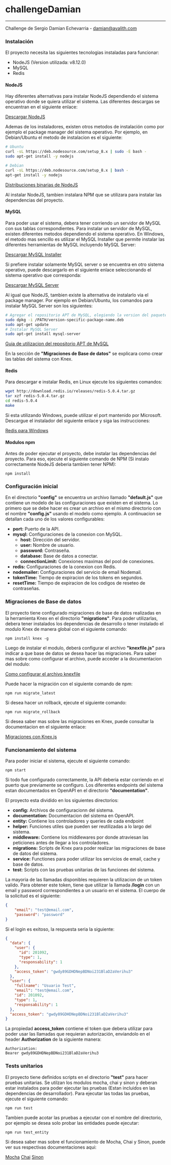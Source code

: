 # challengeDamian
---

Challenge de Sergio Damian Echevarria - damian@avalith.com

### Instalación

El proyecto necesita las siguientes tecnologias instaladas para funcionar:

* NodeJS (Version utilizada: v8.12.0)
* MySQL
* Redis

#### NodeJS

Hay diferentes alternativas para instalar NodeJS dependiendo el sistema operativo donde se quiera utilizar el sistema. Las diferentes descargas se encuentran en el siguiente enlace:

[Descargar NodeJS](https://nodejs.org/en/download/)

Ademas de los instaladores, existen otros metodos de instalación como por ejemplo el package manager del sistema operativo. Por ejemplo, en Debian/Ubuntu el metodo de instalacion es el siguiente:

```sh
# Ubuntu
curl -sL https://deb.nodesource.com/setup_8.x | sudo -E bash -
sudo apt-get install -y nodejs

# Debian
curl -sL https://deb.nodesource.com/setup_8.x | bash -
apt-get install -y nodejs
```

[Distribuciones binarias de NodeJS](https://github.com/nodesource/distributions/blob/master/README.md)

Al instalar NodeJS, tambien instalara NPM que se utilizara para instalar las dependencias del proyecto.

#### MySQL

Para poder usar el sistema, debera tener corriendo un servidor de MySQL con sus tablas correspondientes. Para instalar un servidor de MySQL, existen diferentes metodos dependiendo el sistema operativo. En Windows, el metodo mas sencillo es utilizar el MySQL Installer que permite instalar las diferentes herramientas de MySQL incluyendo MySQL Server:

[Descargar MySQL Installer](https://dev.mysql.com/downloads/installer/)

Si prefiere instalar solamente MySQL server o se encuentra en otro sistema operativo, puede descargarlo en el siguiente enlace seleccionando el sistema operativo que corresponda:

[Descargar MySQL Server](https://dev.mysql.com/downloads/mysql/)

Al igual que NodeJS, tambien existe la alternativa de instalarlo via el package manager. Por ejemplo en Debian/Ubuntu, los comandos para instalar MySQL Server son los siguientes:

```sh
# Agregar el repositorio APT de MySQL, elegiendo la version del paquete a instalar.
sudo dpkg -i /PATH/version-specific-package-name.deb
sudo apt-get update
# Instalar MySQL Server
sudo apt-get install mysql-server
```

[Guia de utilizacion del repositorio APT de MySQL](https://dev.mysql.com/doc/mysql-apt-repo-quick-guide/en/)

En la sección de **"Migraciones de Base de datos"** se explicara como crear las tablas del sistema con Knex.

#### Redis

Para descargar e instalar Redis, en Linux ejecute los siguientes comandos:

```sh
wget http://download.redis.io/releases/redis-5.0.4.tar.gz
tar xzf redis-5.0.4.tar.gz
cd redis-5.0.4
make
```

Si esta utilizando Windows, puede utilizar el port mantenido por Microsoft. Descargue el instalador del siguiente enlace y siga las instrucciones:

[Redis para Windows](https://github.com/MicrosoftArchive/redis/releases)

#### Modulos npm

Antes de poder ejecutar el proyecto, debe instalar las dependencias del proyecto. Para eso, ejecute el siguiente comando de NPM (Si instalo correctamente NodeJS deberia tambien tener NPM):

```
npm install
```

### Configuración inicial

En el directorio **"config"** se encuentra un archivo llamado **"default.js"** que contiene un modelo de las configuraciones que existen en el sistema. Lo primero que se debe hacer es crear un archivo en el mismo directorio con el nombre **"config.js"** usando el modelo como ejemplo. A continuacion se detallan cada uno de los valores configurables:

* **port:** Puerto de la API.
* **mysql:** Configuraciones de la conexion con MySQL.
    * **host:** Dirección del servidor.
    * **user:** Nombre de usuario.
    * **password:** Contraseña.
    * **database:** Base de datos a conectar.
    * **connectionLimit:** Conexiones maximas del pool de conexiones.
* **redis:** Configuraciones de la conexion con Redis.
* **nodemailer:** Configuraciones del servicio de email Nodemail.
* **tokenTime:** Tiempo de expiracion de los tokens en segundos.
* **resetTime:** Tiempo de expiracion de los codigos de reseteo de contraseñas.

### Migraciones de Base de datos

El proyecto tiene configurado migraciones de base de datos realizadas en la herramienta Knex en el directorio **"migrations"**. Para poder utilizarlas, debera tener instalados los dependencias de desarrollo o tener instalado el modulo Knex de manera global con el siguiente comando:

```
npm install knex -g
```

Luego de instalar el modulo, deberá configurar el archivo **"knexfile.js"** para indicar a que base de datos se desea hacer las migraciones. Para saber mas sobre como configurar el archivo, puede acceder a la documentacion del modulo:

[Como configurar el archivo knexfile](https://knexjs.org/#knexfile)

Puede hacer la migración con el siguiente comando de npm:

```
npm run migrate_latest
```

Si desea hacer un rollback, ejecute el siguiente comando:

```
npm run migrate_rollback
```

Si desea saber mas sobre las migraciones en Knex, puede consultar la documentacion en el siguiente enlace:

[Migraciones con Knex.js](https://knexjs.org/#Migrations)

### Funcionamiento del sistema

Para poder iniciar el sistema, ejecute el siguiente comando:

```
npm start
```

Si todo fue configurado correctamente, la API deberia estar corriendo en el puerto que previamente se configuro. Los diferentes endpoints del sistema estan documentados en OpenAPI en el directorio **"documentation"**.

El proyecto esta dividido en los siguientes directorios:

* **config:** Archivos de configuracionn del sistema.
* **documentation:** Documentacion del sistema en OpenAPI.
* **entity:** Contiene los controladores y queries de cada endpoint
* **helper:** Funciones utiles que pueden ser reutilizadas a lo largo del sistema.
* **middleware:** Contiene los middlewares por donde atraviesan las peticiones antes de llegar a los controladores.
* **migrations:** Scripts de Knex para poder realizar las migraciones de base de datos del sistema.
* **service:** Functiones para poder utilizar los servicios de email, cache y base de datos.
* **test:** Scripts con las pruebas unitarias de las funciones del sistema.

La mayoria de las llamadas disponibles requieren la utilizacion de un token valido. Para obtener este token, tiene que utilizar la llamada **/login** con un email y password correspondientes a un usuario en el sistema. El cuerpo de la solicitud es el siguiente:

```json
{
    "email": "test@email.com",
    "password": "password" 
}
```

Si el login es exitoso, la respuesta seria la siguiente:

```json
{
  "data": {
    "user": {
      "id": 201092,
      "type": 1,
      "responsability": 1
    },
    "access_token": "gwdy89GDHDNepBDNoi231BlaD2aVerihu3"
  },
  "user": {
    "fullname": "Usuario Test",
    "email": "test@email.com",
    "id": 201092,
    "type": 1,
    "responsability": 1
  },
  "access_token": "gwdy89GDHDNepBDNoi231BlaD2aVerihu3"
}
```

La propiedad **access_token** contiene el token que debera utilizar para poder usar las llamadas que requieran autorización, enviandolo en el header **Authorization** de la siguiente manera:

```
Authorization:
Bearer gwdy89GDHDNepBDNoi231BlaD2aVerihu3
```

### Tests unitarios

El proyecto tiene definidos scripts en el directorio **"test"** para hacer pruebas unitarias. Se utilzan los modulos mocha, chai y sinon y deberan estar instalados para poder ejecutar las pruebas (Estan incluidos en las dependencias de desarrollador). Para ejecutar las todas las pruebas, ejecute el siguiente comando:

```
npm run test
```

Tambien puede acotar las pruebas a ejecutar con el nombre del directorio, por ejemplo se desea solo probar las entidades puede ejecutar:

```
npm run test_entity
```

Si desea saber mas sobre el funcionamiento de Mocha, Chai y Sinon, puede ver sus respectivas documentaciones aqui:

[Mocha](https://mochajs.org/)
[Chai](https://www.chaijs.com/)
[Sinon](https://sinonjs.org/)